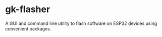 # gk-flasher

A GUI and command line utility to flash software on ESP32 devices using convenient packages.
